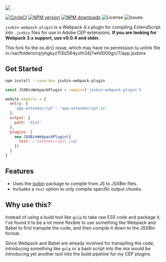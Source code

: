 ![][header-image]

[![CircleCI][circleci-image]][circleci-url]
[![NPM version][npm-version]][npm-url]
[![NPM downloads][npm-downloads]][npm-url]
![License][license]
![Issues][issues]

`jsxbin-webpack-plugin` is a Webpack 4.x plugin for compiling ExtendScript into `.jsxbin` files for use in
Adobe CEP extensions. **If you are looking for Webpack 3.x support, use v0.0.4 and older.**

This fork fix the os.dir() issue, which may have no permission tu unlink file in /var/folders/rq/yhgkyz113lz564yzth34j7wh0000gn/T/app.jsxbinx

## Get Started

```sh
npm install --save-dev jsxbin-webpack-plugin
```

```js
const JSXBinWebpackPlugin = require('jsxbin-webpack-plugin')

module.exports = {
  entry: {
    'app-extendscript': 'app-extendscript.js'
  },
  output: {
    path: 'dist'
  },
  plugins: [
    new JSXBinWebpackPlugin({
      test: /-extendscript\.js$/
    })
  ]
}
```

## Features

- Uses the [jsxbin][jsxbin-link] package to compile from JS to JSXBin files.
- Includes a `test` option to only compile specific output chunks.

## Why use this?

Instead of using a build tool like `gulp` to take raw ES5 code and package it, I've found it to be a
lot more flexible to use something like Webpack and Babel to first transpile the code, and then compile
it down to the JSXBin format.

Since Webpack and Babel are already involved for transpiling the code, introducing something like `gulp`
or a bash script into the mix would be introducing yet another tool into the build pipeline for my CEP
plugins.

[header-image]: https://raw.githubusercontent.com/sammarks/art/master/jsxbin-webpack-plugin/header.jpg
[circleci-image]: https://img.shields.io/circleci/project/github/sammarks/jsxbin-webpack-plugin.svg
[circleci-url]: https://circleci.com/gh/sammarks/jsxbin-webpack-plugin/tree/master
[npm-version]: https://img.shields.io/npm/v/jsxbin-webpack-plugin.svg
[npm-downloads]: https://img.shields.io/npm/dm/jsxbin-webpack-plugin.svg
[npm-url]: https://www.npmjs.com/package/jsxbin-webpack-plugin
[license]: https://img.shields.io/github/license/sammarks/jsxbin-webpack-plugin.svg
[issues]: https://img.shields.io/github/issues/sammarks/jsxbin-webpack-plugin.svg
[jsxbin-link]: https://github.com/runegan/jsxbin
